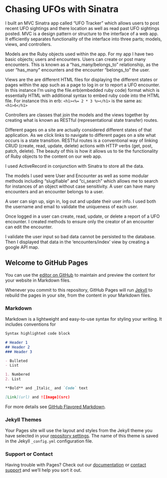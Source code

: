 # Chasing UFOs with Sinatra



I built an MVC Sinatra app called “UFO Tracker” which allows users to post recent UFO sightings and there location as well as read past UFO sightings posted. MVC is a design pattern or structure to the interface of a web app. It efficiently separates functionality of the interface into three parts; models, views, and controllers. 

Models are the Ruby objects used within the app. For my app I have two basic objects; users and encounters. Users can create or post many encounters. This is known as a “has_many/belongs_to” relationship, as the user “has_many” encounters and the encounter “belongs_to” the user.

Views are the are different HTML files for displaying the different states or pages within the app such as a page to log in or to report a UFO encounter. In this instance I’m using the file.erb(embedded ruby code) format which is essentially HTML with additional syntax to embed ruby code into the HTML file. For instance this in erb: 
```<h1><%= 2 * 3 %></h1>```
is the same as: 
```<h1>6</h1>```

Controllers are classes that join the models and the views together by creating what is known as RESTful (representational state transfer) routes.

Different pages on a site are actually considered different states of that application. As we click links to navigate to different pages on a site what occurs is a state transition. RESTful routes is a conventional way of linking CRUD (create, read, update, delete) actions with HTTP verbs (get, post, patch, delete). 
 The beauty of this is how it allows us to tie the functionality of Ruby objects to the content on our web app.

 I used ActiveRecord in conjunction with Sinatra to store all the data. 

The models I used were User and Encounter as well as some modular methods including “slugifiable”  and “ci_search” which allows me to search for instances of an object without case sensitivity. A user can have many encounters  and an encounter belongs to a user.


A user can sign up, sign in, log out and update their user info. I used both the username and email to validate the uniqueness of each user. 

Once logged in a user can create, read, update, or delete a  report of a UFO encounter. I created methods to ensure only the creator of an encounter can edit the encounter.

 I validate the user input so bad data cannot be persisted to the database. Then I displayed that data in the ‘encounters/index’ view by  creating a google API map.


## Welcome to GitHub Pages

You can use the [editor on GitHub](https://github.com/AustinRhoads/building_portfolio_project_2/edit/gh-pages/index.md) to maintain and preview the content for your website in Markdown files.

Whenever you commit to this repository, GitHub Pages will run [Jekyll](https://jekyllrb.com/) to rebuild the pages in your site, from the content in your Markdown files.

### Markdown

Markdown is a lightweight and easy-to-use syntax for styling your writing. It includes conventions for

```markdown
Syntax highlighted code block

# Header 1
## Header 2
### Header 3

- Bulleted
- List

1. Numbered
2. List

**Bold** and _Italic_ and `Code` text

[Link](url) and ![Image](src)
```

For more details see [GitHub Flavored Markdown](https://guides.github.com/features/mastering-markdown/).

### Jekyll Themes

Your Pages site will use the layout and styles from the Jekyll theme you have selected in your [repository settings](https://github.com/AustinRhoads/building_portfolio_project_2/settings). The name of this theme is saved in the Jekyll `_config.yml` configuration file.

### Support or Contact

Having trouble with Pages? Check out our [documentation](https://docs.github.com/categories/github-pages-basics/) or [contact support](https://github.com/contact) and we’ll help you sort it out.
